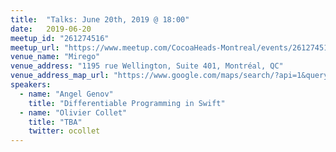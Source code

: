 ```yaml
---
title:  "Talks: June 20th, 2019 @ 18:00"
date:   2019-06-20
meetup_id: "261274516" 
meetup_url: "https://www.meetup.com/CocoaHeads-Montreal/events/261274516/"
venue_name: "Mirego"
venue_address: "1195 rue Wellington, Suite 401, Montréal, QC"
venue_address_map_url: "https://www.google.com/maps/search/?api=1&query=45.492040%2C-73.558464"
speakers:
  - name: "Angel Genov"
    title: "Differentiable Programming in Swift"
  - name: "Olivier Collet"
    title: "TBA"
    twitter: ocollet
---
```

